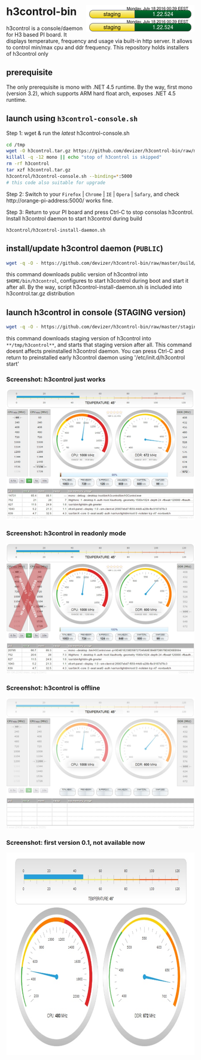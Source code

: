 
# h3control-bin      <img src='https://github.com/devizer/h3control-bin/blob/master/public/status.png?raw=true' width='290' height='35' style='float: right' alt='status of public installer' title='status of public installer'></img><img src='https://github.com/devizer/h3control-bin/blob/master/staging/status.png?raw=true' width='290' height='35' style='float: right' alt='status of staging installer' title='status of staging installer'></img>
h3control is a console/daemon for H3 based PI board. It displays temperature, frequency and usage via built-in http server. It allows to control min/max cpu and ddr frequency. This repository holds installers of h3control only

## prerequisite
The only prerequisite is mono with .NET 4.5 runtime. By the way, first mono (version 3.2), which supports ARM hard float arch, exposes .NET 4.5 runtime.

## launch using `h3control-console.sh`
Step 1: wget & run the *latest* h3control-console.sh
```bash
cd /tmp
wget -O h3control.tar.gz https://github.com/devizer/h3control-bin/raw/master/public/h3control.tar.gz
killall -q -12 mono || echo "stop of h3control is skipped"
rm -rf h3control
tar xzf h3control.tar.gz
h3control/h3control-console.sh --binding=*:5000
# this code also suitable for upgrade
```

Step 2: Switch to your `Firefox` | `Chrome` | `IE` | `Opera` | `Safary`, and check http://orange-pi-address:5000/ works fine. 

Step 3: Return to your PI board and press Ctrl-C to stop consolas h3control. Install h3control daemon to start h3control during build
```
h3control/h3control-install-daemon.sh
```

## install/update h3control daemon (`PUBLIC`)
```bash
wget -q -O - https://github.com/devizer/h3control-bin/raw/master/build/target/h3control-install-daemon.sh | bash
```
this command downloads public version of h3control into `$HOME/bin/h3control`, configures to start h3control during boot and start it after all. By the way, script h3control-install-daemon.sh is included into h3control.tar.gz distribution

## launch h3control in console (STAGING version)
```bash
wget -q -O - https://github.com/devizer/h3control-bin/raw/master/staging/h3control-staging.sh | bash
```
this command downloads staging version of h3control into `**/tmp/h3control**`, and starts that staging version after all. This command doesnt affects preinstalled h3control daemon. You can press Ctrl-C and return to preinstalled early h3control daemon using '/etc/init.d/h3control start'




<a name="screenshots"></a>
### Screenshot: h3control just works
![h3control in normal](https://github.com/devizer/h3control-bin/raw/master/images/h3control_v1.21_normal.jpg "h3control in normal")


### Screenshot: h3control in readonly mode
![h3control in readonly mode](https://github.com/devizer/h3control-bin/raw/master/images/h3control_v1.21_readonly.jpg "h3control in readonly mode")


### Screenshot: h3control is offline
![h3control is offline](https://github.com/devizer/h3control-bin/raw/master/images/h3control_v1.21_offline.jpg "h3control is offline")

### Screenshot: first version 0.1, not available now
<center><img src='https://github.com/devizer/h3control-bin/raw/master/images/h3control-first.jpg' alt='h3control first build' border='0' width='840px' height='541px' style='width:840px; height:541px'></img></center>
